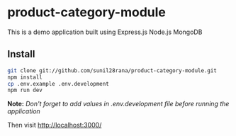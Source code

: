# product-category-module

This is a demo application built using Express.js Node.js MongoDB

## Install

```sh
git clone git://github.com/sunil28rana/product-category-module.git
npm install
cp .env.example .env.development
npm run dev
```

<b>Note:</b>  <i>Don't forget to add values in .env.development file before running the application</i>

Then visit [http://localhost:3000/](http://localhost:3000/)
